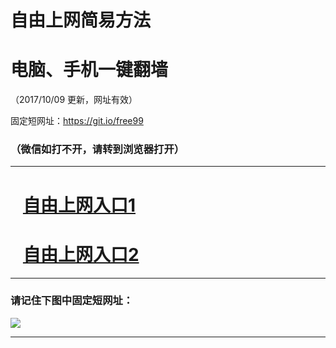 ﻿# 自由上网简易方法

# 电脑、手机一键翻墙

（2017/10/09 更新，网址有效）

固定短网址：https://git.io/free99

### （微信如打不开，请转到浏览器打开）


***





# &nbsp;&nbsp; <a href="http://ft266488190.fwq-tz-1001.info/fwqtz01.html?t=10090014663 " target="_blank">自由上网入口1</a>
# &nbsp;&nbsp; <a href="http://ft102615193.fwq-tz-1002.info/fwqtz02.html?t=100900123762 " target="_blank">自由上网入口2</a>
***

### 请记住下图中固定短网址：

<img src="https://s3-us-west-2.amazonaws.com/fwq-1001/yjfq-20170905okok.png" /> 


***

